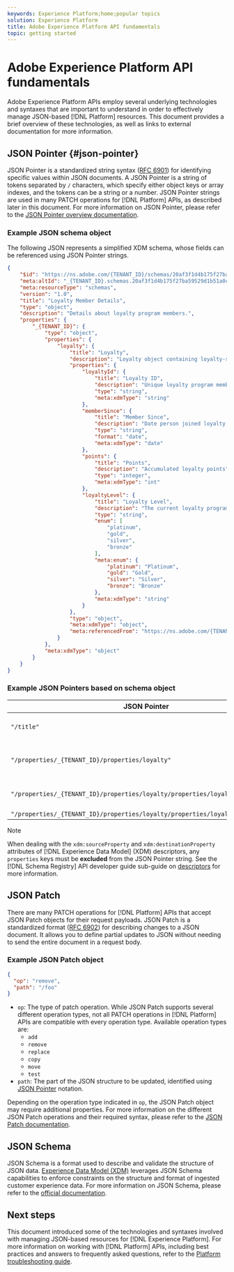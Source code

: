 ```yaml
---
keywords: Experience Platform;home;popular topics
solution: Experience Platform
title: Adobe Experience Platform API fundamentals
topic: getting started
---
```


# Adobe Experience Platform API fundamentals

Adobe Experience Platform APIs employ several underlying technologies and syntaxes that are important to understand in order to effectively manage JSON-based [!DNL Platform] resources. This document provides a brief overview of these technologies, as well as links to external documentation for more information.

## JSON Pointer {#json-pointer}

JSON Pointer is a standardized string syntax ([RFC 6901](https://tools.ietf.org/html/rfc6901)) for identifying specific values within JSON documents. A JSON Pointer is a string of tokens separated by `/` characters, which specify either object keys or array indexes, and the tokens can be a string or a number. JSON Pointer strings are used in many PATCH operations for [!DNL Platform] APIs, as described later in this document. For more information on JSON Pointer, please refer to the [JSON Pointer overview documentation](https://rapidjson.org/md_doc_pointer.html). 

### Example JSON schema object

The following JSON represents a simplified XDM schema, whose fields can be referenced using JSON Pointer strings.

```json
{
    "$id": "https://ns.adobe.com/{TENANT_ID}/schemas/20af3f1d4b175f27ba59529d1b51a0c79fc25df454117c80",
    "meta:altId": "_{TENANT_ID}.schemas.20af3f1d4b175f27ba59529d1b51a0c79fc25df454117c80",
    "meta:resourceType": "schemas",
    "version": "1.0",
    "title": "Loyalty Member Details",
    "type": "object",
    "description": "Details about loyalty program members.",
    "properties": {
        "_{TENANT_ID}": {
            "type": "object",
            "properties": {
                "loyalty": {
                    "title": "Loyalty",
                    "description": "Loyalty object containing loyalty-specific fields.",
                    "properties": {
                        "loyaltyId": {
                            "title": "Loyalty ID",
                            "description": "Unique loyalty program member ID. Should be in the format of an email address.",
                            "type": "string",
                            "meta:xdmType": "string"
                        },
                        "memberSince": {
                            "title": "Member Since",
                            "description": "Date person joined loyalty program.",
                            "type": "string",
                            "format": "date",
                            "meta:xdmType": "date"
                        },
                        "points": {
                            "title": "Points",
                            "description": "Accumulated loyalty points",
                            "type": "integer",
                            "meta:xdmType": "int"
                        },
                        "loyaltyLevel": {
                            "title": "Loyalty Level",
                            "description": "The current loyalty program level to which the individual member belongs.",
                            "type": "string",
                            "enum": [
                                "platinum",
                                "gold",
                                "silver",
                                "bronze"
                            ],
                            "meta:enum": {
                                "platinum": "Platinum",
                                "gold": "Gold",
                                "silver": "Silver",
                                "bronze": "Bronze"
                            },
                            "meta:xdmType": "string"
                        }
                    },
                    "type": "object",
                    "meta:xdmType": "object",
                    "meta:referencedFrom": "https://ns.adobe.com/{TENANT_ID}/datatypes/78570e371092c032260714dd8bfd6d44"
                }
            },
            "meta:xdmType": "object"
        }
    }
}
```

### Example JSON Pointers based on schema object

|JSON Pointer | Resolves to|
|--- | ---|
|`"/title"` | "Loyalty Member Details"|
|`"/properties/_{TENANT_ID}/properties/loyalty"` | (Returns the contents of the `loyalty` object)|
|`"/properties/_{TENANT_ID}/properties/loyalty/properties/loyaltyLevel/enum"` | `["platinum", "gold", "silver", "bronze"]`|
|`"/properties/_{TENANT_ID}/properties/loyalty/properties/loyaltyLevel/enum/0"` | `"platinum"`|

>[!NOTE]
>
>When dealing with the `xdm:sourceProperty` and `xdm:destinationProperty` attributes of [!DNL Experience Data Model] (XDM) descriptors, any `properties` keys must be **excluded** from the JSON Pointer string. See the [!DNL Schema Registry] API developer guide sub-guide on [descriptors](../xdm/api/descriptors.md) for more information.

## JSON Patch

There are many PATCH operations for [!DNL Platform] APIs that accept JSON Patch objects for their request payloads. JSON Patch is a standardized format ([RFC 6902](https://tools.ietf.org/html/rfc6902)) for describing changes to a JSON document. It allows you to define partial updates to JSON without needing to send the entire document in a request body.

### Example JSON Patch object

```json
{
  "op": "remove",
  "path": "/foo"
}
```

* `op`: The type of patch operation. While JSON Patch supports several different operation types, not all PATCH operations in [!DNL Platform] APIs are compatible with every operation type. Available operation types are:
    * `add`
    * `remove`
    * `replace`
    * `copy`
    * `move`
    * `test`
* `path`: The part of the JSON structure to be updated, identified using [JSON Pointer](#json-pointer) notation.

Depending on the operation type indicated in `op`, the JSON Patch object may require additional properties. For more information on the different JSON Patch operations and their required syntax, please refer to the [JSON Patch documentation](http://jsonpatch.com/).

## JSON Schema

JSON Schema is a format used to describe and validate the structure of JSON data. [Experience Data Model (XDM)](../xdm/home.md) leverages JSON Schema capabilities to enforce constraints on the structure and format of ingested customer experience data. For more information on JSON Schema, please refer to the [official documentation](https://json-schema.org/).

## Next steps

This document introduced some of the technologies and syntaxes involved with managing JSON-based resources for [!DNL Experience Platform]. For more information on working with [!DNL Platform] APIs, including best practices and answers to frequently asked questions, refer to the [Platform troubleshooting guide](troubleshooting.md).